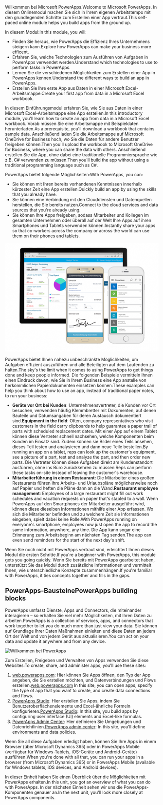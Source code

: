 <span data-ttu-id="8170b-101">Willkommen bei Microsoft PowerApps.</span><span class="sxs-lookup"><span data-stu-id="8170b-101">Welcome to Microsoft PowerApps.</span></span> <span data-ttu-id="8170b-102">In diesem Onlinemodul machen Sie sich in Ihrem eigenen Arbeitstempo mit den grundlegenden Schritte zum Erstellen einer App vertraut.</span><span class="sxs-lookup"><span data-stu-id="8170b-102">This self-paced online module helps you build apps from the ground up.</span></span>

 <span data-ttu-id="8170b-103">In diesem Modul:</span><span class="sxs-lookup"><span data-stu-id="8170b-103">In this module, you will:</span></span>
  - <span data-ttu-id="8170b-104">Finden Sie heraus, wie PowerApps die Effizienz Ihres Unternehmens steigern kann.</span><span class="sxs-lookup"><span data-stu-id="8170b-104">Explore how PowerApps can make your business more efficent.</span></span>
  - <span data-ttu-id="8170b-105">Erfahren Sie, welche Technologien zum Ausführen von Aufgaben in PowerApps verwendet werden.</span><span class="sxs-lookup"><span data-stu-id="8170b-105">Understand which technologies to use to perform tasks in PowerApps.</span></span>
  - <span data-ttu-id="8170b-106">Lernen Sie die verschiedenen Möglichkeiten zum Erstellen einer App in PowerApps kennen.</span><span class="sxs-lookup"><span data-stu-id="8170b-106">Understand the different ways to build an app in PowerApps.</span></span>
  - <span data-ttu-id="8170b-107">Erstellen Sie Ihre erste App aus Daten in einer Microsoft Excel-Arbeitsmappe.</span><span class="sxs-lookup"><span data-stu-id="8170b-107">Create your first app from data in a Microsoft Excel workbook.</span></span>

<span data-ttu-id="8170b-108">In diesem Einführungsmodul erfahren Sie, wie Sie aus Daten in einer Microsoft Excel-Arbeitsmappe eine App erstellen.</span><span class="sxs-lookup"><span data-stu-id="8170b-108">In this introductory module, you'll learn how to create an app from data in a Microsoft Excel workbook.</span></span> <span data-ttu-id="8170b-109">Vorab müssen Sie eine Arbeitsmappe mit Beispieldaten herunterladen.</span><span class="sxs-lookup"><span data-stu-id="8170b-109">As a prerequisite, you'll download a workbook that contains sample data.</span></span> <span data-ttu-id="8170b-110">Anschließend laden Sie die Arbeitsmappe auf Microsoft OneDrive for Business hoch, wo Sie die Daten für andere Benutzer freigeben können.</span><span class="sxs-lookup"><span data-stu-id="8170b-110">Then you'll upload the workbook to Microsoft OneDrive for Business, where you can share the data with others.</span></span> <span data-ttu-id="8170b-111">Anschließend erstellen Sie die App, ohne dabei eine traditionelle Programmiersprache wie z.B. C# verwenden zu müssen.</span><span class="sxs-lookup"><span data-stu-id="8170b-111">Then you'll build the app without using a traditional programming language such as C#.</span></span>

<span data-ttu-id="8170b-112">PowerApps bietet folgende Möglichkeiten:</span><span class="sxs-lookup"><span data-stu-id="8170b-112">With PowerApps, you can:</span></span>

- <span data-ttu-id="8170b-113">Sie können mit Ihren bereits vorhandenen Kenntnissen innerhalb kürzester Zeit eine App erstellen.</span><span class="sxs-lookup"><span data-stu-id="8170b-113">Quickly build an app by using the skills that you already have.</span></span>
- <span data-ttu-id="8170b-114">Sie können eine Verbindung mit den Clouddiensten und Datenquellen herstellen, die Sie bereits nutzen.</span><span class="sxs-lookup"><span data-stu-id="8170b-114">Connect to the cloud services and data sources that you're already using.</span></span>
- <span data-ttu-id="8170b-115">Sie können Ihre Apps freigeben, sodass Mitarbeiter und Kollegen im gesamten Unternehmen oder überall auf der Welt Ihre Apps auf ihren Smartphones und Tablets verwenden können.</span><span class="sxs-lookup"><span data-stu-id="8170b-115">Instantly share your apps so that co-workers across the company or across the world can use them on their phones and tablets.</span></span>

![Willkommen bei PowerApps](../media/powerapps-mobile.png)

<span data-ttu-id="8170b-117">PowerApps bietet Ihnen nahezu unbeschränkte Möglichkeiten, um Aufgaben effizient auszuführen und alle Beteiligten auf dem Laufenden zu halten.</span><span class="sxs-lookup"><span data-stu-id="8170b-117">The sky's the limit when it comes to using PowerApps to get things done and keep people informed.</span></span> <span data-ttu-id="8170b-118">Die folgenden Beispiele vermitteln Ihnen einen Eindruck davon, wie Sie in Ihrem Business eine App anstelle von herkömmlichen Papierdokumenten einsetzen können:</span><span class="sxs-lookup"><span data-stu-id="8170b-118">These examples can help you think about how to use an app, instead of traditional paper notes, to run your business:</span></span>

- <span data-ttu-id="8170b-119">**Geräte vor Ort bei Kunden**: Unternehmensvertreter, die Kunden vor Ort besuchen, verwenden häufig Klemmbretter mit Dokumenten, auf denen Bauteile und Datumsangaben für deren Austausch dokumentiert sind.</span><span class="sxs-lookup"><span data-stu-id="8170b-119">**Equipment in the field**: Often, company representatives who visit customers in the field carry clipboards to help guarantee a paper trail of parts with scheduled replacement dates.</span></span> <span data-ttu-id="8170b-120">Mit einer App auf einem Tablet können diese Vertreter schnell nachsehen, welche Komponenten beim Kunden im Einsatz sind. Zudem können sie Bilder eines Teils ansehen, dieses Teil testen und analysieren und dann neue Teile bestellen.</span><span class="sxs-lookup"><span data-stu-id="8170b-120">By running an app on a tablet, reps can look up the customer's equipment, see a picture of a part, test and analyze the part, and then order new parts.</span></span> <span data-ttu-id="8170b-121">Die Vertreter können diese Aufgaben direkt am Kundenstandort ausführen, ohne ins Büro zurückkehren zu müssen.</span><span class="sxs-lookup"><span data-stu-id="8170b-121">Reps can perform these tasks on-site instead of leaving the customer's warehouse.</span></span>
- <span data-ttu-id="8170b-122">**Mitarbeiterführung in einem Restaurant:** Die Mitarbeiter eines großen Restaurants führen ihre Arbeits- und Urlaubspläne möglicherweise noch auf Papier und heften die Pläne dann an die Wand.</span><span class="sxs-lookup"><span data-stu-id="8170b-122">**Restaurant employee management**: Employees of a large restaurant might fill out work schedules and vacation requests on paper that's stapled to a wall.</span></span> <span data-ttu-id="8170b-123">Wenn PowerApps auf den Smartphones der Mitarbeiter ausgeführt wird, können diese dieselben Informationen mithilfe einer App erfassen. Wo sich die Mitarbeiter befinden und zu welchem Zeit sie Informationen eingeben, spielt dabei keine Rolle.</span><span class="sxs-lookup"><span data-stu-id="8170b-123">With PowerApps running on everyone's smartphone, employees now just open the app to record the same information, anywhere, any time.</span></span> <span data-ttu-id="8170b-124">Die App kann sogar eine Erinnerung zum Arbeitsbeginn am nächsten Tag senden.</span><span class="sxs-lookup"><span data-stu-id="8170b-124">The app can even send reminders for the start of the next day's shift.</span></span>

<span data-ttu-id="8170b-125">Wenn Sie noch nicht mit PowerApps vertraut sind, erleichtert Ihnen dieses Modul die ersten Schritte.</span><span class="sxs-lookup"><span data-stu-id="8170b-125">If you're a beginner with PowerApps, this module gets you going quickly.</span></span> <span data-ttu-id="8170b-126">Wenn Sie bereits mit PowerApps gearbeitet haben, unterstützt Sie das Modul durch zusätzliche Informationen und vermittelt Ihnen, wie unterschiedliche Konzepte zusammenhängen.</span><span class="sxs-lookup"><span data-stu-id="8170b-126">If you're familiar with PowerApps, it ties concepts together and fills in the gaps.</span></span>

## <a name="powerapps-building-blocks"></a><span data-ttu-id="8170b-127">PowerApps-Bausteine</span><span class="sxs-lookup"><span data-stu-id="8170b-127">PowerApps building blocks</span></span>
<span data-ttu-id="8170b-128">PowerApps umfasst Dienste, Apps und Connectors, die miteinander interagieren – so erhalten Sie viel mehr Möglichkeiten, mit Ihren Daten zu arbeiten.</span><span class="sxs-lookup"><span data-stu-id="8170b-128">PowerApps is a collection of services, apps, and connectors that work together to let you do much more than just view your data.</span></span> <span data-ttu-id="8170b-129">Sie können auf Grundlage Ihrer Daten Maßnahmen einleiten und diese Daten an jedem Ort der Welt und von jedem Gerät aus aktualisieren.</span><span class="sxs-lookup"><span data-stu-id="8170b-129">You can act on your data and update it anywhere and from any device.</span></span>

![Willkommen bei PowerApps](../media/powerapps-intro.gif)

<span data-ttu-id="8170b-131">Zum Erstellen, Freigeben und Verwalten von Apps verwenden Sie diese Websites:</span><span class="sxs-lookup"><span data-stu-id="8170b-131">To create, share, and administer apps, you'll use these sites:</span></span>

1. <span data-ttu-id="8170b-132">[web.powerapps.com](https://web.powerapps.com): Hier können Sie Apps öffnen, den Typ der App angeben, die Sie erstellen möchten, und Datenverbindungen und Flows erstellen.</span><span class="sxs-lookup"><span data-stu-id="8170b-132">[web.powerapps.com](https://web.powerapps.com) In this site, you can open apps, specify the type of app that you want to create, and create data connections and flows.</span></span>
1. <span data-ttu-id="8170b-133">[PowerApps Studio](https://aka.ms/powerappswin): Hier erstellen Sie Apps, indem Sie Benutzeroberflächenelemente und Excel-ähnliche Formeln konfigurieren.</span><span class="sxs-lookup"><span data-stu-id="8170b-133">[PowerApps Studio](https://aka.ms/powerappswin): In this site, you build apps by configuring user interface (UI) elements and Excel-like formulas.</span></span>
1. <span data-ttu-id="8170b-134">[PowerApps Admin Center](https://admin.powerapps.com/): Hier definieren Sie Umgebungen und Datenrichtlinien.</span><span class="sxs-lookup"><span data-stu-id="8170b-134">[PowerApps admin center](https://admin.powerapps.com/): In this site, you'll define environments and data policies.</span></span>

<span data-ttu-id="8170b-135">Wenn Sie all diese Aufgaben erledigt haben, können Sie Ihre Apps in einem Browser (über Microsoft Dynamics 365) oder in PowerApps Mobile (verfügbar für Windows-Tablets, iOS-Geräte und Android-Geräte) ausführen.</span><span class="sxs-lookup"><span data-stu-id="8170b-135">When you're done with all that, you can run your apps in a browser (from Microsoft Dynamics 365) or in PowerApps Mobile (available for Windows tablets, iOS devices, and Android devices).</span></span>

<span data-ttu-id="8170b-136">In dieser Einheit haben Sie einen Überblick über die Möglichkeiten mit PowerApps erhalten.</span><span class="sxs-lookup"><span data-stu-id="8170b-136">In this unit, you got an overview of what you can do with PowerApps.</span></span> <span data-ttu-id="8170b-137">In der nächsten Einheit sehen wir uns die PowerApps-Komponenten genauer an.</span><span class="sxs-lookup"><span data-stu-id="8170b-137">In the next unit, you'll look more closely at PowerApps components.</span></span>
